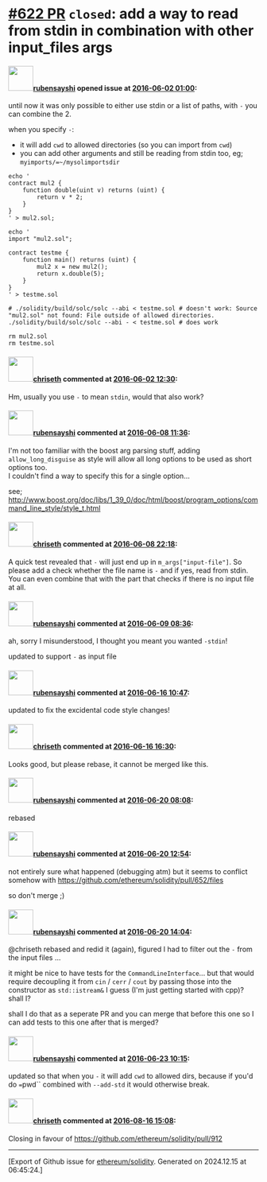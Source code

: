 # [\#622 PR](https://github.com/ethereum/solidity/pull/622) `closed`: add a way to read from stdin in combination with other input_files args

#### <img src="https://avatars.githubusercontent.com/u/649160?v=4" width="50">[rubensayshi](https://github.com/rubensayshi) opened issue at [2016-06-02 01:00](https://github.com/ethereum/solidity/pull/622):

until now it was only possible to either use stdin or a list of paths, with `-` you can combine the 2.  

when you specify `-`:
- it will add `cwd` to allowed directories (so you can import from `cwd`)
- you can add other arguments and still be reading from stdin too, eg; `myimports/=~/mysolimportsdir`

```
echo '
contract mul2 {
    function double(uint v) returns (uint) {
        return v * 2;
    }
}
' > mul2.sol;

echo '
import "mul2.sol";

contract testme {
    function main() returns (uint) {
        mul2 x = new mul2();
        return x.double(5);
    }
}
' > testme.sol

# ./solidity/build/solc/solc --abi < testme.sol # doesn't work: Source "mul2.sol" not found: File outside of allowed directories.
./solidity/build/solc/solc --abi - < testme.sol # does work

rm mul2.sol
rm testme.sol
```


#### <img src="https://avatars.githubusercontent.com/u/9073706?v=4" width="50">[chriseth](https://github.com/chriseth) commented at [2016-06-02 12:30](https://github.com/ethereum/solidity/pull/622#issuecomment-223277201):

Hm, usually you use `-` to mean `stdin`, would that also work?

#### <img src="https://avatars.githubusercontent.com/u/649160?v=4" width="50">[rubensayshi](https://github.com/rubensayshi) commented at [2016-06-08 11:36](https://github.com/ethereum/solidity/pull/622#issuecomment-224563756):

I'm not too familiar with the boost arg parsing stuff, adding `allow_long_disguise` as style will allow all long options to be used as short options too.  
I couldn't find a way to specify this for a single option...

see; http://www.boost.org/doc/libs/1_39_0/doc/html/boost/program_options/command_line_style/style_t.html

#### <img src="https://avatars.githubusercontent.com/u/9073706?v=4" width="50">[chriseth](https://github.com/chriseth) commented at [2016-06-08 22:18](https://github.com/ethereum/solidity/pull/622#issuecomment-224747472):

A quick test revealed that `-` will just end up in `m_args["input-file"]`. So please add a check whether the file name is `-` and if yes, read from stdin. You can even combine that with the part that checks if there is no input file at all.

#### <img src="https://avatars.githubusercontent.com/u/649160?v=4" width="50">[rubensayshi](https://github.com/rubensayshi) commented at [2016-06-09 08:36](https://github.com/ethereum/solidity/pull/622#issuecomment-224833117):

ah, sorry I misunderstood, I thought you meant you wanted `-stdin`!

updated to support `-` as input file

#### <img src="https://avatars.githubusercontent.com/u/649160?v=4" width="50">[rubensayshi](https://github.com/rubensayshi) commented at [2016-06-16 10:47](https://github.com/ethereum/solidity/pull/622#issuecomment-226451553):

updated to fix the excidental code style changes!

#### <img src="https://avatars.githubusercontent.com/u/9073706?v=4" width="50">[chriseth](https://github.com/chriseth) commented at [2016-06-16 16:30](https://github.com/ethereum/solidity/pull/622#issuecomment-226539676):

Looks good, but please rebase, it cannot be merged like this.

#### <img src="https://avatars.githubusercontent.com/u/649160?v=4" width="50">[rubensayshi](https://github.com/rubensayshi) commented at [2016-06-20 08:08](https://github.com/ethereum/solidity/pull/622#issuecomment-227075989):

rebased

#### <img src="https://avatars.githubusercontent.com/u/649160?v=4" width="50">[rubensayshi](https://github.com/rubensayshi) commented at [2016-06-20 12:54](https://github.com/ethereum/solidity/pull/622#issuecomment-227133792):

not entirely sure what happened (debugging atm) but it seems to conflict somehow with https://github.com/ethereum/solidity/pull/652/files

so don't merge ;)

#### <img src="https://avatars.githubusercontent.com/u/649160?v=4" width="50">[rubensayshi](https://github.com/rubensayshi) commented at [2016-06-20 14:04](https://github.com/ethereum/solidity/pull/622#issuecomment-227151515):

@chriseth rebased and redid it (again), figured I had to filter out the `-` from the input files ...

it might be nice to have tests for the `CommandLineInterface`... but that would require decoupling it from `cin` / `cerr` / `cout` by passing those into the constructor as `std::istream&` I guess (I'm just getting started with cpp)? shall I?

shall I do that as a seperate PR and you can merge that before this one so I can add tests to this one after that is merged?

#### <img src="https://avatars.githubusercontent.com/u/649160?v=4" width="50">[rubensayshi](https://github.com/rubensayshi) commented at [2016-06-23 10:15](https://github.com/ethereum/solidity/pull/622#issuecomment-228008042):

updated so that when you `-` it will add `cwd` to allowed dirs, because if you'd do `=`pwd`` combined with `--add-std` it would otherwise break.

#### <img src="https://avatars.githubusercontent.com/u/9073706?v=4" width="50">[chriseth](https://github.com/chriseth) commented at [2016-08-16 15:08](https://github.com/ethereum/solidity/pull/622#issuecomment-240132118):

Closing in favour of https://github.com/ethereum/solidity/pull/912


-------------------------------------------------------------------------------



[Export of Github issue for [ethereum/solidity](https://github.com/ethereum/solidity). Generated on 2024.12.15 at 06:45:24.]
